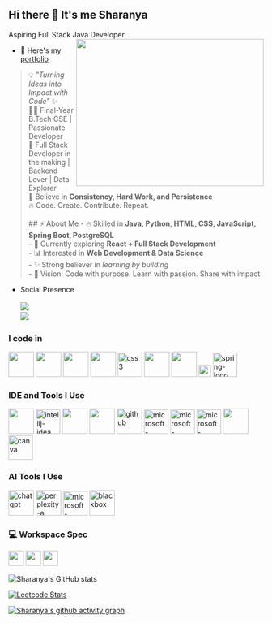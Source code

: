## Hi there 👋 It's me Sharanya

Aspiring Full Stack Java Developer
<img align="right" width="370" height="290" src="https://i.pinimg.com/originals/47/f0/34/47f0342cec72b800463bf003eac1257e.gif">
- 🔭 Here's my [portfolio](https://hareesh.web.app/)                                                 
> 💡 *"Turning Ideas into Impact with Code"* ✨ <br> 👩‍💻 Final-Year B.Tech CSE | Passionate Developer <br>🚀 Full Stack Developer in the making | Backend Lover | Data Explorer <br>💙 Believe in **Consistency, Hard Work, and Persistence** <br>🔥 Code. Create. Contribute. Repeat.
<br><br>## ⚡ About Me - 🔥 Skilled in **Java, Python, HTML, CSS, JavaScript, Spring Boot, PostgreSQL**<br> - 🌱 Currently exploring **React + Full Stack Development** <br>- 📊 Interested in **Web Development & Data Science** <br>- ✨ Strong believer in *learning by building* <br>- 🎯 Vision: Code with purpose. Learn with passion. Share with impact.
- Social Presence
<br><br /> [<img src="https://img.shields.io/badge/LinkedIn-0077B5?style=for-the-badge&logo=linkedin&logoColor=white" />](https://www.linkedin.com/in/hareesh-r/)<br /> [<img src="https://img.shields.io/badge/-LeetCode-FFA116?style=for-the-badge&logo=LeetCode&logoColor=black" />](https://github.com/Sharanya0305/Sharanya0305/)

### I code in
 <img height="50" width="50" src="https://img.icons8.com/color/48/000000/java-coffee-cup-logo.png" /> <img height="50" width="50" src="https://img.icons8.com/color/48/000000/python.png" /> <img height="50" width="50" src="https://img.icons8.com/color/48/000000/html-5.png" /> <img height="50" width="50" src="https://img.icons8.com/color/48/000000/css3.png" /> <img width="48" height="48" src="https://img.icons8.com/color/48/css3.png" alt="css3"/> <img height="50" width="50" src="https://img.icons8.com/color/48/000000/javascript.png"/> <img height="50" width="50" src="https://img.icons8.com/color/48/000000/react-native.png"/> <img width="24" height="24" src="https://img.icons8.com/external-tal-revivo-color-tal-revivo/24/external-postgre-sql-a-free-and-open-source-relational-database-management-system-logo-color-tal-revivo.png" alt="external-postgre-sql-a-free-and-open-source-relational-database-management-system-logo-color-tal-revivo"/> <img width="48" height="48" src="https://img.icons8.com/color/48/spring-logo.png" alt="spring-logo"/> 

 
### IDE and Tools I Use
<img height="50" width="50" src="https://img.icons8.com/color/48/000000/visual-studio-code-2019.png"/> <img width="48" height="48" src="https://img.icons8.com/color/48/intellij-idea.png" alt="intellij-idea"/> <img height="50" width="50" src="https://img.icons8.com/color/48/000000/pycharm.png"/>  <img height="50" src="https://img.icons8.com/officel/480/null/java-eclipse.png"/> <img width="50" height="50" src="https://img.icons8.com/ios-filled/50/github.png" alt="github"/> <img width="48" height="48" src="https://img.icons8.com/fluency/48/microsoft-excel-2019.png" alt="microsoft-excel-2019"/> <img width="48" height="48" src="https://img.icons8.com/color/48/microsoft-word-2019--v2.png" alt="microsoft-word-2019--v2"/> <img width="48" height="48" src="https://img.icons8.com/fluency/48/microsoft-powerpoint-2019.png" alt="microsoft-powerpoint-2019"/> <img height="50" width="50" src="https://img.icons8.com/color/48/000000/figma--v1.png"/> <img width="48" height="48" src="https://img.icons8.com/fluency/48/canva.png" alt="canva"/>


### AI Tools I Use
<img width="50" height="50" src="https://img.icons8.com/ios/50/chatgpt.png" alt="chatgpt"/> <img width="50" height="50" src="https://img.icons8.com/ios-filled/50/perplexity-ai.png" alt="perplexity-ai"/> <img width="48" height="48" src="https://img.icons8.com/fluency/48/microsoft-copilot.png" alt="microsoft-copilot"/> <img width="50" height="50" src="https://img.icons8.com/ios-filled/50/blackbox.png" alt="blackbox"/> 

### 💻 Workspace Spec
<img height="30" src="https://img.shields.io/badge/Macbook-Pro_M1-ED1C24?style=for-the-badge&logo=apple&logoColor=white"/> <img height="30" src="https://img.shields.io/badge/NVIDIA-GTX1650-76B900?style=for-the-badge&logo=nvidia&logoColor=white"/>  <img height="30" src="https://img.shields.io/badge/AMD-Ryzen_5_4600H-ED1C24?style=for-the-badge&logo=amd&logoColor=white"/> 

![Sharanya's GitHub stats](https://github-readme-stats.vercel.app/api?username=Sharanya0305&show_icons=true&theme=radical)

[![Leetcode Stats](https://leetcard.jacoblin.cool/Sharanya_0305?ext=contest&theme=dark)](https://leetcode.com/Sharanya_0305)

[![Sharanya's github activity graph](https://github-readme-activity-graph.vercel.app/graph?username=Sharanya0305&bg_color=000000&color=ffffff&line=51f565&point=ffffff&area=true&hide_border=true)](https://github.com/ashutosh00710/github-readme-activity-graph)
